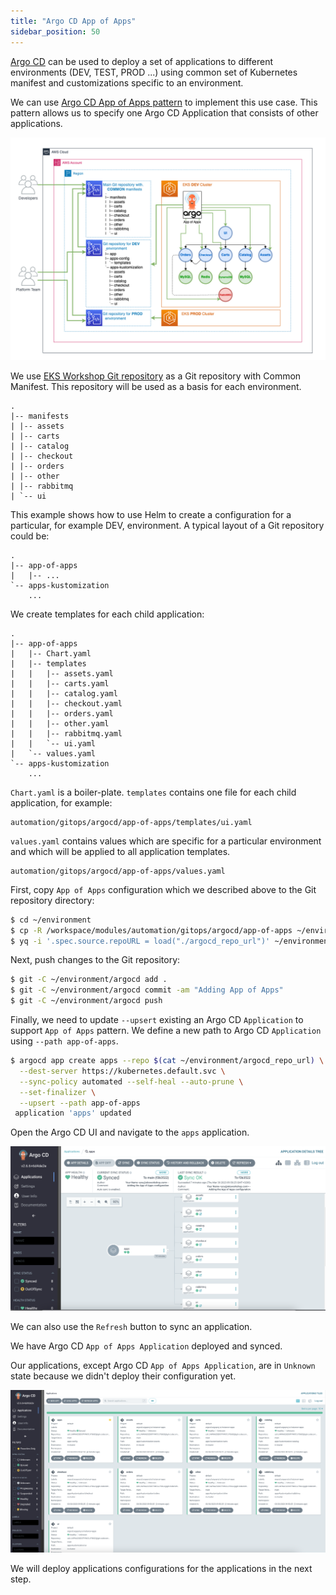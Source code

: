 ```yaml
---
title: "Argo CD App of Apps"
sidebar_position: 50
---
```


[Argo CD](https://argoproj.github.io/cd/) can be used to deploy a set of applications to different environments (DEV, TEST, PROD ...) using common set of Kubernetes manifest and customizations specific to an environment.

We can use [Argo CD App of Apps pattern](https://argo-cd.readthedocs.io/en/stable/operator-manual/cluster-bootstrapping/) to implement this use case. This pattern allows us to specify one Argo CD Application that consists of other applications.

![argo-cd-app-of-apps](assets/argocd-app-of-apps.png)

We use [EKS Workshop Git repository](https://github.com/aws-samples/eks-workshop-v2/tree/main/environment/workspace/manifests) as a Git repository with Common Manifest. This repository will be used as a basis for each environment.

```
.
|-- manifests
| |-- assets
| |-- carts
| |-- catalog
| |-- checkout
| |-- orders
| |-- other
| |-- rabbitmq
| `-- ui
```

This example shows how to use Helm to create a configuration for a particular, for example DEV, environment.
A typical layout of a Git repository could be:

```
.
|-- app-of-apps
|   |-- ...
`-- apps-kustomization
    ...
```

We create templates for each child application:

```
.
|-- app-of-apps
|   |-- Chart.yaml
|   |-- templates
|   |   |-- assets.yaml
|   |   |-- carts.yaml
|   |   |-- catalog.yaml
|   |   |-- checkout.yaml
|   |   |-- orders.yaml
|   |   |-- other.yaml
|   |   |-- rabbitmq.yaml
|   |   `-- ui.yaml
|   `-- values.yaml
`-- apps-kustomization
    ...
```

`Chart.yaml` is a boiler-plate. `templates` contains one file for each child application, for example:

```file
automation/gitops/argocd/app-of-apps/templates/ui.yaml
```

`values.yaml` contains values which are specific for a particular environment and which will be applied to all application templates.

```file
automation/gitops/argocd/app-of-apps/values.yaml
```

First, copy `App of Apps` configuration which we described above to the Git repository directory:

```bash
$ cd ~/environment
$ cp -R /workspace/modules/automation/gitops/argocd/app-of-apps ~/environment/argocd/
$ yq -i '.spec.source.repoURL = load("./argocd_repo_url")' ~/environment/argocd/app-of-apps/values.yaml

```

Next, push changes to the Git repository:

```bash
$ git -C ~/environment/argocd add .
$ git -C ~/environment/argocd commit -am "Adding App of Apps"
$ git -C ~/environment/argocd push
```

Finally, we need to update `--upsert` existing an Argo CD `Application` to support `App of Apps` pattern.
We define a new path to Argo CD `Application` using `--path app-of-apps`.

```bash
$ argocd app create apps --repo $(cat ~/environment/argocd_repo_url) \
  --dest-server https://kubernetes.default.svc \
  --sync-policy automated --self-heal --auto-prune \
  --set-finalizer \
  --upsert --path app-of-apps
 application 'apps' updated
```

Open the Argo CD UI and navigate to the `apps` application.

![argocd-ui-app-of-apps.png](assets/argocd-ui-app-of-apps.png)

We can also use the `Refresh` button to sync an application.

We have Argo CD `App of Apps Application` deployed and synced.

Our applications, except Argo CD `App of Apps Application`, are in `Unknown` state because we didn't deploy their configuration yet.

![argocd-ui-apps.png](assets/argocd-ui-apps-unknown.png)

We will deploy applications configurations for the applications in the next step.
